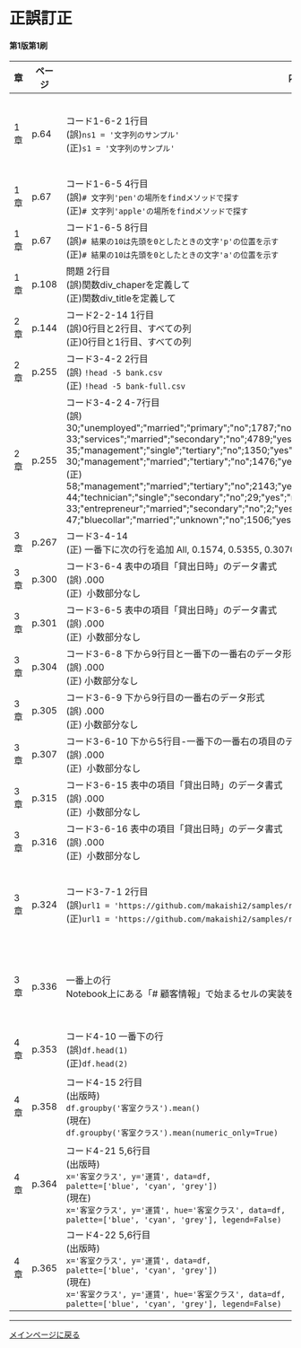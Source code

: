 
# 正誤訂正


#### 第1版第1刷
|章  |ページ  |内容　　　　　　　|補足|最終更新日|
|---|---|---|---|---|
|1章|p.64|コード1-6-2 1行目<br>(誤)``ns1 = '文字列のサンプル'``<br>(正)``s1 = '文字列のサンプル'``|紙面のみ誤りでNotebook上は問題ありません|2023-01-12|
|1章|p.67|コード1-6-5 4行目<br>(誤)``# 文字列'pen'の場所をfindメソッドで探す``<br>(正)``# 文字列'apple'の場所をfindメソッドで探す``||2023-02-02|
|1章|p.67|コード1-6-5 8行目<br>(誤)``# 結果の10は先頭を0としたときの文字'p'の位置を示す``<br>(正)``# 結果の10は先頭を0としたときの文字'a'の位置を示す``||2023-02-02|
|1章|p.108|問題 2行目<br>(誤)関数div_chaperを定義して<br>(正)関数div_titleを定義して||2023-02-02|
|2章|p.144|コード2-2-14 1行目<br>(誤)0行目と2行目、すべての列<br>(正)0行目と1行目、すべての列||2023-02-25|
|2章|p.255|コード3-4-2 2行目<br>(誤) ``!head -5 bank.csv`` <br>(正) ``!head -5 bank-full.csv`` ||2023-02-25|
|2章|p.255|コード3-4-2 4-7行目<br>(誤)<br>30;"unemployed";"married";"primary";"no";1787;"no";"no";"cellular";19;"oct";79;1;-1;0;"unknown";"no<br>33;"services";"married";"secondary";"no";4789;"yes";"yes";"cellular";11;"may";220;1;339;4;"failure";"no<br>35;"management";"single";"tertiary";"no";1350;"yes";"no";"cellular";16;"apr";185;1;330;1;"failure";"no<br>30;"management";"married";"tertiary";"no";1476;"yes";"yes";"unknown";3;"jun";199;4;-1;0;"unknown";"no"<br>(正)<br>58;"management";"married";"tertiary";"no";2143;"yes";"no";"unknown";5;"may";261;1;-1;0;"unknown";"no<br>44;"technician";"single";"secondary";"no";29;"yes";"no";"unknown";5;"may";151;1;-1;0;"unknown";"no<br>33;"entrepreneur";"married";"secondary";"no";2;"yes";"yes";"unknown";5;"may";76;1;-1;0;"unknown";"no<br>47;"bluecollar";"married";"unknown";"no";1506;"yes";"no";"unknown";5;"may";92;1;-1;0;"unknown";"no"||2023-02-25|
|3章|p.267|コード3-4-14<br>(正) 一番下に次の行を追加 All, 0.1574, 0.5355, 0.3070 ||2023-02-25|
|3章|p.300|コード3-6-4 表中の項目「貸出日時」のデータ書式<br>(誤) .000<br>(正)  小数部分なし||2023-02-25|
|3章|p.301|コード3-6-5 表中の項目「貸出日時」のデータ書式<br>(誤) .000<br>(正)  小数部分なし||2023-02-25|
|3章 | p.304 |コード3-6-8 下から9行目と一番下の一番右のデータ形式<br>(誤) .000<br>(正) 小数部分なし||2023-02-25|
|3章 | p.305 |コード3-6-9 下から9行目の一番右のデータ形式<br>(誤) .000<br>(正) 小数部分なし||2023-02-25|
|3章|p.307|コード3-6-10 下から5行目-一番下の一番右の項目のデータ書式<br>(誤) .000<br>(正)  小数部分なし||2023-02-25|
|3章|p.315|コード3-6-15 表中の項目「貸出日時」のデータ書式<br>(誤) .000<br>(正)  小数部分なし||2023-02-25|
|3章|p.316|コード3-6-16 表中の項目「貸出日時」のデータ書式<br>(誤) .000<br>(正)  小数部分なし||2023-02-25|
|3章|p.324|コード3-7-1 2行目<br>(誤)``url1 = 'https://github.com/makaishi2/samples/raw/main/data/rental3-jp.csv'``<br>(正)``url1 = 'https://github.com/makaishi2/samples/raw/main/data/rental5-jp.csv'``|紙面のみ誤りでNotebook上は問題ありません|2023-02-02|
|3章|p.336|一番上の行<br>Notebook上にある「# 顧客情報」で始まるセルの実装を補ってください|紙面のみ誤りでNotebook上は問題ありません|2023-02-02|
|4章|p.353|コード4-10 一番下の行<br>(誤)``df.head(1)``<br>(正)``df.head(2)``||2023-02-25|
|4章|p.358|コード4-15 2行目<br>(出版時)<br>``df.groupby('客室クラス').mean()``<br>(現在)<br>``df.groupby('客室クラス').mean(numeric_only=True)``|pandasのバージョンアップに伴い修正が必要|2024-04-26|
|4章|p.364|コード4-21 5,6行目<br>(出版時)<br>``x='客室クラス', y='運賃', data=df,``<br>``palette=['blue', 'cyan', 'grey'])``<br>(現在)<br>``x='客室クラス', y='運賃', hue='客室クラス', data=df,``<br>``palette=['blue', 'cyan', 'grey'], legend=False)``|pandasのバージョンアップに伴い修正が必要|2024-04-26|
|4章|p.365|コード4-22 5,6行目<br>(出版時)<br>``x='客室クラス', y='運賃', data=df,``<br>``palette=['blue', 'cyan', 'grey'])``<br>(現在)<br>``x='客室クラス', y='運賃', hue='客室クラス', data=df,``<br>``palette=['blue', 'cyan', 'grey'], legend=False)``|pandasのバージョンアップに伴い修正が必要|2024-04-26|

<hr>

[メインページに戻る](../README.md)

